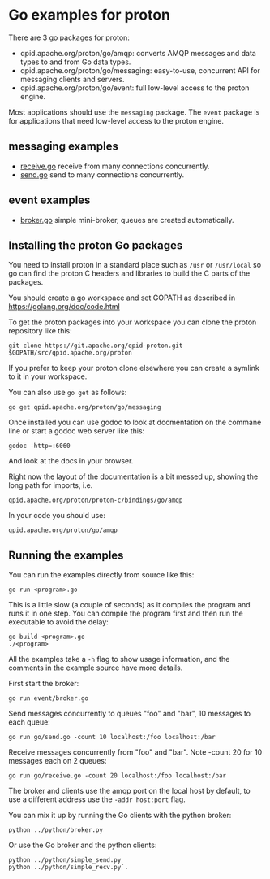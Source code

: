 # Go examples for proton

There are 3 go packages for proton:

- qpid.apache.org/proton/go/amqp: converts AMQP messages and data types to and from Go data types.
- qpid.apache.org/proton/go/messaging: easy-to-use, concurrent API for messaging clients and servers.
- qpid.apache.org/proton/go/event: full low-level access to the proton engine.

Most applications should use the `messaging` package. The `event` package is for
applications that need low-level access to the proton engine.

## messaging examples

- [receive.go](receive.go) receive from many connections concurrently.
- [send.go](send.go) send to many connections concurrently.

## event examples

- [broker.go](event/broker.go) simple mini-broker, queues are created automatically.

## Installing the proton Go packages

You need to install proton in a standard place such as `/usr` or `/usr/local` so go
can find the proton C headers and libraries to build the C parts of the packages.

You should create a go workspace and set GOPATH as described in https://golang.org/doc/code.html

To get the proton packages into your workspace you can clone the proton repository like this:

    git clone https://git.apache.org/qpid-proton.git $GOPATH/src/qpid.apache.org/proton

If you prefer to keep your proton clone elsewhere you can create a symlink to it in your workspace.

You can also use `go get` as follows:

    go get qpid.apache.org/proton/go/messaging

Once installed you can use godoc to look at docmentation on the commane line or start a
godoc web server like this:

	godoc -http=:6060

And look at the docs in your browser.

Right now the layout of the documentation is a bit messed up, showing the long
path for imports, i.e.

    qpid.apache.org/proton/proton-c/bindings/go/amqp

In your code you should use:

    qpid.apache.org/proton/go/amqp


## Running the examples

You can run the examples directly from source like this:

    go run <program>.go

This is a little slow (a couple of seconds) as it compiles the program and runs it in one step.
You can compile the program first and then run the executable to avoid the delay:

    go build <program>.go
    ./<program>

All the examples take a `-h` flag to show usage information, and the comments in
the example source have more details.

First start the broker:

    go run event/broker.go

Send messages concurrently to queues "foo" and "bar", 10 messages to each queue:

    go run go/send.go -count 10 localhost:/foo localhost:/bar

Receive messages concurrently from "foo" and "bar". Note -count 20 for 10 messages each on 2 queues:

    go run go/receive.go -count 20 localhost:/foo localhost:/bar

The broker and clients use the amqp port on the local host by default, to use a
different address use the `-addr host:port` flag.

You can mix it up by running the Go clients with the python broker:

    python ../python/broker.py

Or use the Go broker and the python clients:

    python ../python/simple_send.py
    python ../python/simple_recv.py`.

